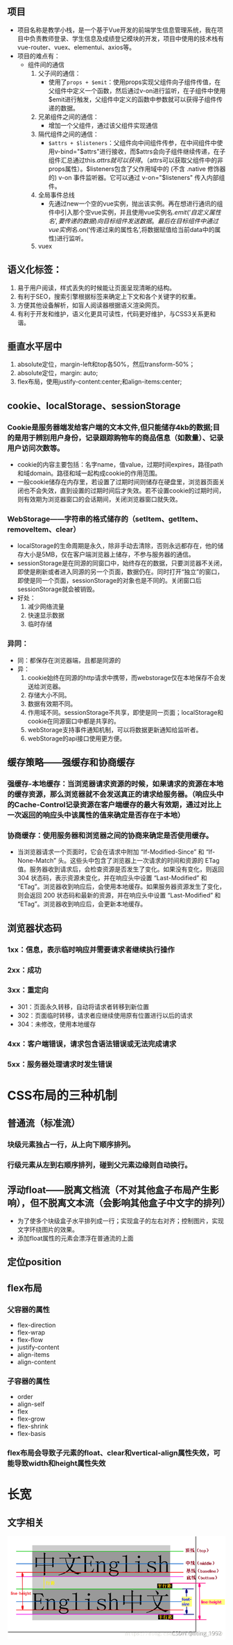 ## 项目
+ 项目名称是教学小栈，是一个基于Vue开发的前端学生信息管理系统，我在项目中负责教师登录、学生信息及成绩登记模块的开发，项目中使用的技术栈有vue-router、vuex、elementui、axios等。
+ 项目的难点有：
    + 组件间的通信
        1. 父子间的通信：
            + 使用了`props + $emit`：使用props实现父组件向子组件传值，在父组件中定义一个函数，然后通过v-on进行监听，在子组件中使用$emit进行触发，父组件中定义的函数中参数就可以获得子组件传递的数据。
        2. 兄弟组件之间的通信：
            + 增加一个父组件，通过该父组件实现通信
        3. 隔代组件之间的通信：
            + `$attrs + $listeners`：父组件向中间组件传参，在中间组件中使用v-bind="$attrs"进行接收，而$attrs会向子组件继续传递，在子组件汇总通过this.$attrs就可以获得。（$attrs可以获取父组件中的非props属性）。$listeners包含了父作用域中的 (不含 .native 修饰器的) v-on 事件监听器。它可以通过 v-on="$listeners" 传入内部组件。
        4. 全局事件总线
           + 先通过new一个空的vue实例，抛出该实例。再在想进行通讯的组件中引入那个空vue实例，并且使用vue实例名.$emit(‘自定义属性名’,要传递的数据) 向目标组件发送数据。最后在目标组件中通过vue实例名.$on(‘传递过来的属性名’,将数据赋值给当前data中的属性)进行监听。
        5. vuex



## 语义化标签：
1. 易于用户阅读，样式丢失的时候能让页面呈现清晰的结构。
2. 有利于SEO，搜索引擎根据标签来确定上下文和各个关键字的权重。
3. 方便其他设备解析，如盲人阅读器根据语义渲染网页。
4. 有利于开发和维护，语义化更具可读性，代码更好维护，与CSS3关系更和谐。

## 垂直水平居中
1. absolute定位，margin-left和top各50%，然后transform-50%；
2. absolute定位，margin: auto;
2. flex布局，使用justify-content:center;和align-items:center;

## cookie、localStorage、sessionStorage
### Cookie是服务器端发给客户端的文本文件,但只能储存4kb的数据;目的是用于辨别用户身份，记录跟踪购物车的商品信息（如数量）、记录用户访问次数等。
+ cookie的内容主要包括：名字name，值value，过期时间expires，路径path和域domain。路径和域一起构成cookie的作用范围。
+ 一般cookie储存在内存里，若设置了过期时间则储存在硬盘里，浏览器页面关闭也不会失效，直到设置的过期时间后才失效。若不设置cookie的过期时间，则有效期为浏览器窗口的会话期间，关闭浏览器窗口就失效。
### WebStorage——字符串的格式储存的（setItem、getItem、removeItem、clear）
+ localStorage的生命周期是永久，除非手动去清除，否则永远都存在，他的储存大小是5MB，仅在客户端浏览器上储存，不参与服务器的通信。
+ sessionStorage是在同源的同窗口中，始终存在的数据，只要浏览器不关闭，即使是刷新或者进入同源的另一个页面，数据仍在。同时打开“独立”的窗口，即使是同一个页面，sessionStorage的对象也是不同的。关闭窗口后sessionStorage就会被销毁。
+ 好处：
    1. 减少网络流量
    2. 快速显示数据
    3. 临时存储
### 异同：
+ 同：都保存在浏览器端，且都是同源的
+ 异：
    1. cookie始终在同源的http请求中携带，而webstorage仅在本地保存不会发送给浏览器。
    2. 存储大小不同。
    3. 数据有效期不同。
    4. 作用域不同。sessionStorage不共享，即使是同一页面；localStorage和cookie在同源窗口中都是共享的。
    5. webStorage支持事件通知机制，可以将数据更新通知给监听者。
    6. webStorage的api接口使用更方便。

## 缓存策略——强缓存和协商缓存
### 强缓存-本地缓存：当浏览器请求资源的时候，如果请求的资源在本地的缓存资源，那么浏览器就不会发送真正的请求给服务器。（响应头中的Cache-Control记录资源在客户端缓存的最大有效期，通过对比上一次返回的响应头中该属性的值来确定是否存在于本地）
### 协商缓存：使用服务器和浏览器之间的协商来确定是否使用缓存。
+ 当浏览器请求一个页面时，它会在请求中附加 “If-Modified-Since” 和 “If-None-Match” 头。这些头中包含了浏览器上一次请求的时间和资源的 ETag 值。服务器收到请求后，会检查资源是否发生了变化。如果没有变化，则返回 304 状态码，表示资源未变化，并在响应头中设置 “Last-Modified” 和 “ETag”。浏览器收到响应后，会使用本地缓存。如果服务器资源发生了变化，则会返回 200 状态码和最新的资源，并在响应头中设置 “Last-Modified” 和 “ETag”。浏览器收到响应后，会更新本地缓存。

## 浏览器状态码
### 1xx：信息，表示临时响应并需要请求者继续执行操作
### 2xx：成功
### 3xx：重定向
+ 301：页面永久转移，自动将请求者转移到新位置
+ 302：页面临时转移，请求者应继续使用原有位置进行以后的请求
+ 304：未修改，使用本地缓存
### 4xx：客户端错误，请求包含语法错误或无法完成请求
### 5xx：服务器处理请求时发生错误

# CSS布局的三种机制
## 普通流（标准流）
### 块级元素独占一行，从上向下顺序排列。
### 行级元素从左到右顺序排列，碰到父元素边缘则自动换行。
## 浮动float——脱离文档流（不对其他盒子布局产生影响），但不脱离文本流（会影响其他盒子中文字的排列）
+ 为了使多个块级盒子水平排列成一行；实现盒子的左右对齐；控制图片，实现文字环绕图片的效果。
+ 添加float属性的元素会漂浮在普通流的上面
### 
## 定位position

## flex布局
### 父容器的属性
+ flex-direction
+ flex-wrap
+ flex-flow
+ justify-content
+ align-items
+ align-content
### 子容器的属性
+ order
+ align-self
+ flex
+ flex-grow
+ flex-shrink
+ flex-basis
### flex布局会导致子元素的float、clear和vertical-align属性失效，可能导致width和height属性失效

# 长宽
## 文字相关
![文字相关](./img/%E6%96%87%E5%AD%97%E7%9B%B8%E5%85%B3%E5%AE%BD%E9%AB%98.png)